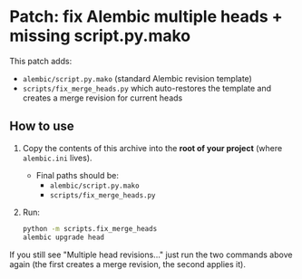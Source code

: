 # Patch: fix Alembic multiple heads + missing script.py.mako

This patch adds:
- `alembic/script.py.mako` (standard Alembic revision template)
- `scripts/fix_merge_heads.py` which auto-restores the template and creates a merge revision for current heads

## How to use
1) Copy the contents of this archive into the **root of your project** (where `alembic.ini` lives).
   - Final paths should be:
     - `alembic/script.py.mako`
     - `scripts/fix_merge_heads.py`

2) Run:
   ```bash
   python -m scripts.fix_merge_heads
   alembic upgrade head
   ```

If you still see "Multiple head revisions..." just run the two commands above again
(the first creates a merge revision, the second applies it).
